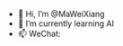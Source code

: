 - 👋 Hi, I’m @MaWeiXiang
- 🌱 I’m currently learning AI
- 📫 WeChat:
<!---
MaWeiXiang/MaWeiXiang is a ✨ special ✨ repository because its `README.md` (this file) appears on your GitHub profile.
You can click the Preview link to take a look at your changes.
--->
